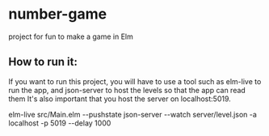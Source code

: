 # number-game
project for fun to make a game in Elm

## How to run it:
If you want to run this project, you will have to use a tool such as elm-live to run the app, and json-server to host the levels so that the app can read them
It's also important that you host the server on localhost:5019.

elm-live src/Main.elm --pushstate
json-server --watch server/level.json -a localhost -p 5019 --delay 1000
